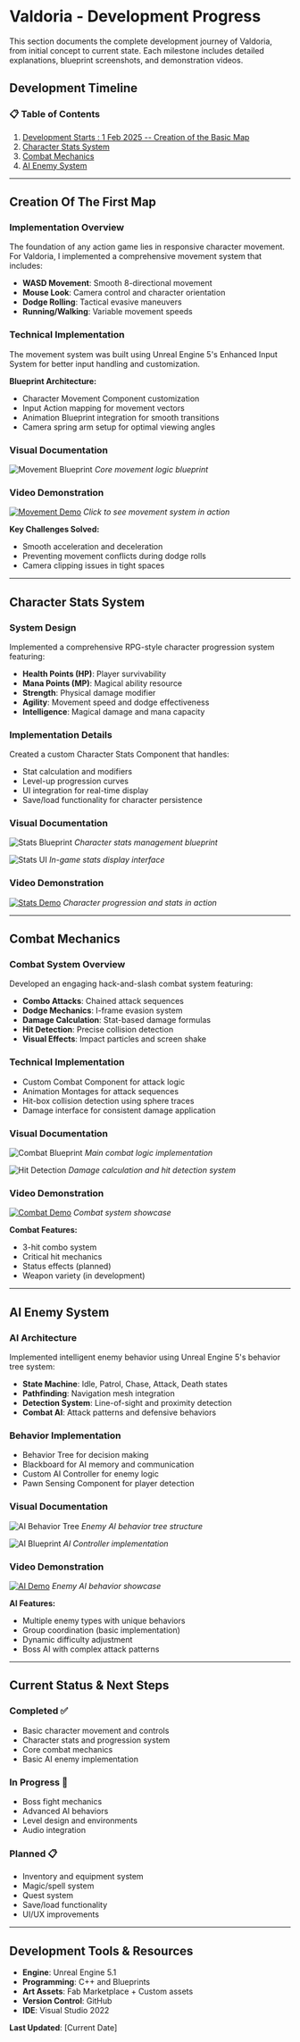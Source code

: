 # Valdoria - Development Progress

This section documents the complete development journey of Valdoria, from initial concept to current state. Each milestone includes detailed explanations, blueprint screenshots, and demonstration videos.

## Development Timeline

### 📋 Table of Contents
1. [Development Starts : 1 Feb 2025 -- Creation of the Basic Map](#Creation-Of-The-First-Map)
2. [Character Stats System](#character-stats-system)
3. [Combat Mechanics](#combat-mechanics)
4. [AI Enemy System](#ai-enemy-system)

---

## Creation Of The First Map

### Implementation Overview
The foundation of any action game lies in responsive character movement. For Valdoria, I implemented a comprehensive movement system that includes:

- **WASD Movement**: Smooth 8-directional movement
- **Mouse Look**: Camera control and character orientation
- **Dodge Rolling**: Tactical evasive maneuvers
- **Running/Walking**: Variable movement speeds

### Technical Implementation
The movement system was built using Unreal Engine 5's Enhanced Input System for better input handling and customization.

**Blueprint Architecture:**
- Character Movement Component customization
- Input Action mapping for movement vectors  
- Animation Blueprint integration for smooth transitions
- Camera spring arm setup for optimal viewing angles

### Visual Documentation
![Movement Blueprint](Blueprints/movement-blueprint.png)
*Core movement logic blueprint*

### Video Demonstration
[![Movement Demo](https://img.youtube.com/vi/MOVEMENT_VIDEO_ID/maxresdefault.jpg)](https://www.youtube.com/watch?v=MOVEMENT_VIDEO_ID)
*Click to see movement system in action*

**Key Challenges Solved:**
- Smooth acceleration and deceleration
- Preventing movement conflicts during dodge rolls
- Camera clipping issues in tight spaces

---

## Character Stats System

### System Design
Implemented a comprehensive RPG-style character progression system featuring:

- **Health Points (HP)**: Player survivability
- **Mana Points (MP)**: Magical ability resource
- **Strength**: Physical damage modifier
- **Agility**: Movement speed and dodge effectiveness
- **Intelligence**: Magical damage and mana capacity

### Implementation Details
Created a custom Character Stats Component that handles:
- Stat calculation and modifiers
- Level-up progression curves
- UI integration for real-time display
- Save/load functionality for character persistence

### Visual Documentation
![Stats Blueprint](Blueprints/stats-system-blueprint.png)
*Character stats management blueprint*

![Stats UI](Screenshots/stats-ui.png)
*In-game stats display interface*

### Video Demonstration
[![Stats Demo](https://img.youtube.com/vi/STATS_VIDEO_ID/maxresdefault.jpg)](https://www.youtube.com/watch?v=STATS_VIDEO_ID)
*Character progression and stats in action*

---

## Combat Mechanics

### Combat System Overview
Developed an engaging hack-and-slash combat system featuring:

- **Combo Attacks**: Chained attack sequences
- **Dodge Mechanics**: I-frame evasion system
- **Damage Calculation**: Stat-based damage formulas
- **Hit Detection**: Precise collision detection
- **Visual Effects**: Impact particles and screen shake

### Technical Implementation
- Custom Combat Component for attack logic
- Animation Montages for attack sequences
- Hit-box collision detection using sphere traces
- Damage interface for consistent damage application

### Visual Documentation
![Combat Blueprint](Blueprints/combat-system-blueprint.png)
*Main combat logic implementation*

![Hit Detection](Blueprints/hit-detection-blueprint.png)
*Damage calculation and hit detection system*

### Video Demonstration
[![Combat Demo](https://img.youtube.com/vi/COMBAT_VIDEO_ID/maxresdefault.jpg)](https://www.youtube.com/watch?v=COMBAT_VIDEO_ID)
*Combat system showcase*

**Combat Features:**
- 3-hit combo system
- Critical hit mechanics
- Status effects (planned)
- Weapon variety (in development)

---

## AI Enemy System

### AI Architecture
Implemented intelligent enemy behavior using Unreal Engine 5's behavior tree system:

- **State Machine**: Idle, Patrol, Chase, Attack, Death states
- **Pathfinding**: Navigation mesh integration
- **Detection System**: Line-of-sight and proximity detection
- **Combat AI**: Attack patterns and defensive behaviors

### Behavior Implementation
- Behavior Tree for decision making
- Blackboard for AI memory and communication
- Custom AI Controller for enemy logic
- Pawn Sensing Component for player detection

### Visual Documentation
![AI Behavior Tree](Blueprints/ai-behavior-tree.png)
*Enemy AI behavior tree structure*

![AI Blueprint](Blueprints/ai-controller-blueprint.png)
*AI Controller implementation*

### Video Demonstration
[![AI Demo](https://img.youtube.com/vi/AI_VIDEO_ID/maxresdefault.jpg)](https://www.youtube.com/watch?v=AI_VIDEO_ID)
*Enemy AI behavior showcase*

**AI Features:**
- Multiple enemy types with unique behaviors
- Group coordination (basic implementation)
- Dynamic difficulty adjustment
- Boss AI with complex attack patterns

---

## Current Status & Next Steps

### Completed ✅
- Basic character movement and controls
- Character stats and progression system  
- Core combat mechanics
- Basic AI enemy implementation

### In Progress 🔄
- Boss fight mechanics
- Advanced AI behaviors
- Level design and environments
- Audio integration

### Planned 📋
- Inventory and equipment system
- Magic/spell system
- Quest system
- Save/load functionality
- UI/UX improvements

---

## Development Tools & Resources
- **Engine**: Unreal Engine 5.1
- **Programming**: C++ and Blueprints
- **Art Assets**: Fab Marketplace + Custom assets
- **Version Control**: GitHub
- **IDE**: Visual Studio 2022

**Last Updated**: [Current Date]
